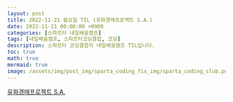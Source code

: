 ```yaml
---
layout: post
title: 2022-11-21 월요일 TIL (유화경매프로젝트 S.A.)
date: 2022-11-21 00:00:00 +0900
categories: [스파르타 내일배움캠프]
tags: [내일배움캠프, 스파르타코딩클럽, 코딩]
description: 스파르타 코딩클럽의 내일배움캠프 TIL입니다.
toc: true
math: true
mermaid: true
image: /assets/img/post_img/sparta_coding_fix_img/sparta_coding_club.png
---
```

[유화경매프로젝트 S.A.](https://bolder-starburst-a73.notion.site/B7-_-S-A-3139fcf0aade4c71b8655eb549348906)